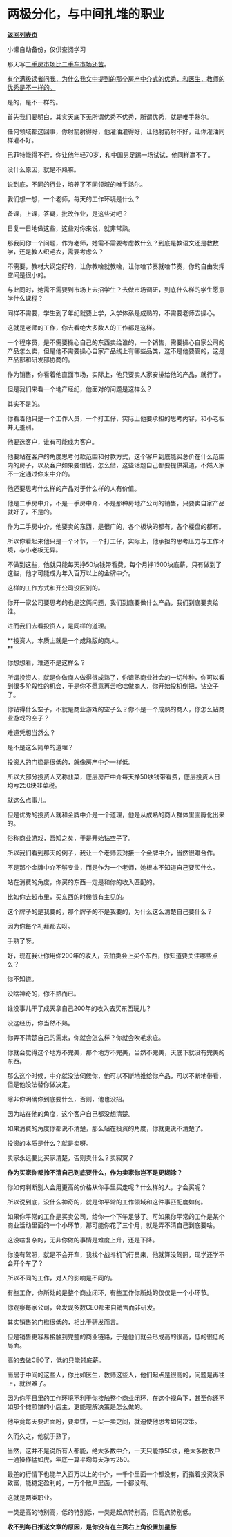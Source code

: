 # 两极分化，与中间扎堆的职业

[**返回列表页**](/gzh/记忆承载)

小懒自动备份，仅供查阅学习

那天写[二手房市场比二手车市场还苦](http://mp.weixin.qq.com/s?__biz=MzU3NDc5Nzc0NQ==&mid=2247527068&idx=1&sn=eb6c2da2cfdb360252d0f9da8de607a2&chksm=fd2ec842ca5941548d6427bab7ed0fe43933c1a121201c789e7eddb84fa6c7704ebb4e420c4c&scene=21#wechat_redirect)。

[有个满级读者问我，为什么我文中提到的那个房产中介式的优秀，和医生，教师的优秀是不一样的。](http://mp.weixin.qq.com/s?__biz=Mzg4MTg2MzU3Mg==&mid=2247484312&idx=1&sn=4a4e369e26d77a1d987f89f985c411e3&chksm=cf5e3d63f829b475c4a91b3eaa57b5b6941a4bf73f78c4025a1c1994bbf806a2574ff7e1456d&scene=21#wechat_redirect)

是的，是不一样的。

首先我们要明白，其实天底下无所谓优秀不优秀，所谓优秀，就是唯手熟尔。  

任何领域都这回事，你射箭射得好，他灌油灌得好，让他射箭射不好，让你灌油同样灌不好。  

巴菲特能得不行，你让他年轻70岁，和中国男足踢一场试试，他同样赢不了。  

没什么原因，就是不熟嘛。  

说到底，不同的行业，培养了不同领域的唯手熟尔。

我们想一想，一个老师，每天的工作环境是什么？  

备课，上课，答疑，批改作业，是这些对吧？  

日复一日地做这些，这些对你来说，就非常熟。  

那我问你一个问题，作为老师，她需不需要考虑教什么？到底是教语文还是教数学，还是教人织毛衣，需要考虑么？

不需要，教材大纲定好的，让你教啥就教啥，让你啥节奏就啥节奏，你的自由发挥空间是很小的。

与此同时，她需不需要到市场上去招学生？去做市场调研，到底什么样的学生愿意学什么课程？  

同样不需要，学生到了年纪就要上学，入学体系是成熟的，不需要老师去操心。

这就是老师的工作，你去看绝大多数人的工作都是这样。  

一个程序员，是不需要操心自己的东西卖给谁的，一个销售，需要操心自家公司的产品怎么卖，但是他不需要操心自家产品线上有哪些品类，这不是他要管的，这是产品部和研发部协商的。

作为销售，你看着他直面市场，实际上，他只要卖人家安排给他的产品，就行了。  

但是我们来看一个地产经纪，他面对的问题是这样么？

其实不是的。

你看着他只是一个工作人员，一个打工仔，实际上他要承担的思考内容，和小老板并无差别。

他要选客户，谁有可能成为客户。

他要站在客户的角度思考付款范围和付款方式，这个客户到底能买总价在什么范围内的房子，以及客户如果要借钱，怎么借，这些话题自己都要提供渠道，不然人家不一定通过你来中介的。

他还要思考什么样的产品对于什么样的人有价值。

他是二手房中介，不是一手房中介，不是那种房地产公司的销售，只要卖自家产品就好了，不是的。

作为二手房中介，他要卖的东西，是很广的，各个板块的都有，各个楼盘的都有。

所以你看起来他只是一个环节，一个打工仔，实际上，他承担的思考压力与工作环境，与小老板无异。  

不做到这些，他就只能每天挣50块钱带看费，每个月挣1500块底薪，只有做到了这些，他才可能成为年入百万以上的金牌中介。  

这样的工作方式和开公司没区别的。  

你开一家公司要思考的也是这俩问题，我们到底要做什么产品，我们到底要卖给谁。  

进而我们去看投资人，是同样的道理。  

 **投资人，本质上就是一个成熟版的商人。  
**

你想想看，难道不是这样么？  

所谓投资人，就是你做商人做得很成熟了，你谙熟商业社会的一切种种，你可以看到很多阶段性的机会，于是你不愿意再苦哈哈做商人，你开始投机倒把，钻空子了。

你钻得什么空子，不就是商业游戏的空子么？你不是一个成熟的商人，你怎么钻商业游戏的空子？

难道凭想当然么？

是不是这么简单的道理？  

投资人的门槛是很低的，就像房产中介一样低。

所以大部分投资人又称韭菜，底层房产中介每天挣50块钱带看费，底层投资人日均亏250块韭菜税。

就这么点事儿。  

但是优秀的投资人就和金牌中介是一个道理，他是从成熟的商人群体里面孵化出来的。  

俗称商业游戏，吾知之矣，于是开始钻空子了。  

所以我们看到那天的例子，我让一个老师去对接一个金牌中介，当然很难合作。  

不是那个金牌中介不够专业，而是作为一个老师，她根本不知道自己要买什么。  

站在消费的角度，你买的东西一定是和你的收入匹配的。  

比如你去超市里，买东西的时候很有主见的。  

这个牌子的是我要的，那个牌子的不是我要的，为什么这么清楚自己要什么？

因为你每个礼拜都去呀。

手熟了呀。

好，现在我让你用你200年的收入，去拍卖会上买个东西，你知道要关注哪些点么？

你不知道。

没啥神奇的，你不熟而已。  

谁没事儿干了成天拿自己200年的收入去买东西玩儿？

没这经历，你当然不熟。

你弄不清楚自己的需求，你就会怎么样？你就会吹毛求疵。  

你就会觉得这个地方不完美，那个地方不完美，当然不完美，天底下就没有完美的东西。  

那么这个时候，中介就没法伺候你，他可以不断地推给你产品，可以不断地带看，但是他没法替你做决定。  

除非你明确你到底要什么，否则，他也没招。  

因为站在他的角度，这个客户自己都没想清楚。  

如果消费的角度你都说不清楚，那么站在投资的角度，你就更说不清楚了。

投资的本质是什么？就是卖呀。  

卖家永远要比买家清楚，否则卖什么？卖寂寞？  

 **作为买家你都拎不清自己到底要什么，作为卖家你岂不是更糊涂？**  

你如何判断别人会用更高的价格从你手里买走呢？什么样的人，才会买呢？  

所以说到底，没什么神奇的，就是你平常的工作领域和这件事匹配度如何。  

如果你平常的工作是买卖公司，给你一个下午足够了。可如果你平常的工作是某个商业活动里面的一个小环节，那可能你花了三个月，就是弄不清自己到底要啥。

这没啥复杂的，无非你做的事情是难度上升，还是下降。

你没有驾照，就是不会开车，我找个战斗机飞行员来，他就算没驾照，现学还学不会开个车了？

所以不同的工作，对人的影响是不同的。

有些工作，你所处的是整个商业闭环，有些工作你所处的仅仅是一个小环节。  

你观察每家公司，会发现多数CEO都来自销售而非研发。  

其实销售的门槛很低的，相比于研发而言。  

但是销售更容易接触到完整的商业链路，于是他们就会形成高的很高，低的很低的局面。  

高的去做CEO了，低的只能领底薪。  

而居于中间的这些人，你比如医生，教师这些人，他们起点是很高的，问题是再往上，就很难了。  

因为你平日里的工作环境不利于你接触整个商业闭环，在这个视角下，甚至你还不如那个摊煎饼的小店主，更能理解决策是怎么做的。  

他毕竟每天要进面粉，要卖饼，一买一卖之间，就迫使他思考如何决策。

久而久之，他就手熟了。  

当然，这并不是说所有人都能，绝大多数中介，一天只能挣50块，绝大多数散户一通操作猛如虎，年底一算平均每天净亏250。

最差的行情下也能年入百万以上的中介，一千个里面一个都没有，而指着投资发家致富，能稳定盈利的，一万个散户里面，一个都没有。

这就是两类职业。  

一类是高的特别高，低的特别低，一类是起点特别高，但高点特别低。

 **收不到每日推送文章的原因，是你没有在主页右上角设置加星标**

